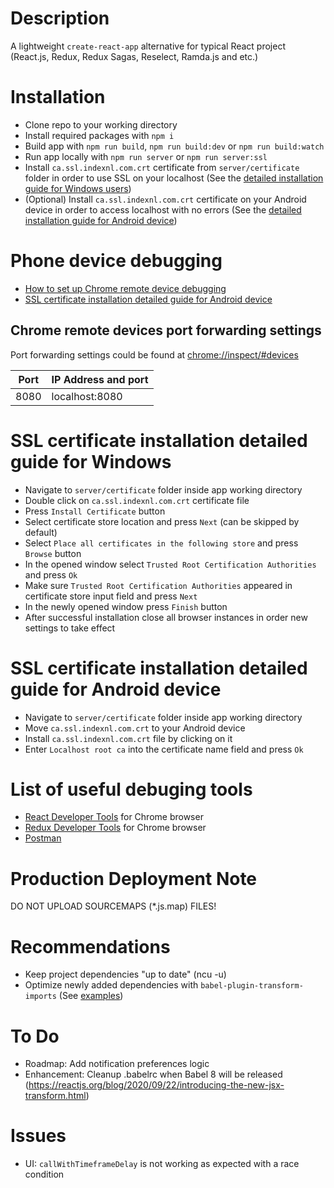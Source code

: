 # Description
A lightweight `create-react-app` alternative for typical React project (React.js, Redux, Redux Sagas, Reselect, Ramda.js and etc.)

# Installation
- Clone repo to your working directory
- Install required packages with `npm i`
- Build app with `npm run build`, `npm run build:dev` or `npm run build:watch`
- Run app locally with `npm run server` or `npm run server:ssl`
- Install `ca.ssl.indexnl.com.crt` certificate from `server/certificate` folder in order to use SSL on your localhost (See the [detailed installation guide for Windows users](#ssl-certificate-installation-detailed-guide-for-windows))
- (Optional) Install `ca.ssl.indexnl.com.crt` certificate on your Android device in order to access localhost with no errors (See the [detailed installation guide for Android device](#ssl-certificate-installation-detailed-guide-for-android-device))

# Phone device debugging
- [How to set up Chrome remote device debugging](https://developers.google.com/web/tools/chrome-devtools/remote-debugging/local-server)
- [SSL certificate installation detailed guide for Android device](https://michielsioen.be/2019-11-23-the-pwa-experiment-pt2-debugging/)

## Chrome remote devices port forwarding settings
Port forwarding settings could be found at [chrome://inspect/#devices](chrome://inspect/#devices)

| Port | IP Address and port |
| ------------- | ------------- |
| 8080 | localhost:8080 |

# SSL certificate installation detailed guide for Windows
- Navigate to `server/certificate` folder inside app working directory
- Double click on `ca.ssl.indexnl.com.crt` certificate file
- Press `Install Certificate` button
- Select certificate store location and press `Next` (can be skipped by default)
- Select `Place all certificates in the following store` and press `Browse` button
- In the opened window select `Trusted Root Certification Authorities` and press `Ok`
- Make sure `Trusted Root Certification Authorities` appeared in certificate store input field and press `Next`
- In the newly opened window press `Finish` button
- After successful installation close all browser instances in order new settings to take effect

# SSL certificate installation detailed guide for Android device
- Navigate to `server/certificate` folder inside app working directory
- Move `ca.ssl.indexnl.com.crt` to your Android device
- Install `ca.ssl.indexnl.com.crt` file by clicking on it
- Enter `Localhost root ca` into the certificate name field and press `Ok`

# List of useful debuging tools
- [React Developer Tools](https://chrome.google.com/webstore/detail/react-developer-tools/fmkadmapgofadopljbjfkapdkoienihi?hl=ru) for Chrome browser
- [Redux Developer Tools](https://chrome.google.com/webstore/detail/redux-devtools/lmhkpmbekcpmknklioeibfkpmmfibljd?hl=ru) for Chrome browser
- [Postman](https://www.postman.com/)

# Production Deployment Note
DO NOT UPLOAD SOURCEMAPS (*.js.map) FILES!

# Recommendations
- Keep project dependencies "up to date" (ncu -u)
- Optimize newly added dependencies with `babel-plugin-transform-imports` (See [examples](https://www.npmjs.com/package/babel-plugin-transform-imports))

# To Do
- Roadmap: Add notification preferences logic
- Enhancement: Cleanup .babelrc when Babel 8 will be released (https://reactjs.org/blog/2020/09/22/introducing-the-new-jsx-transform.html)

# Issues
- UI: `callWithTimeframeDelay` is not working as expected with a race condition
